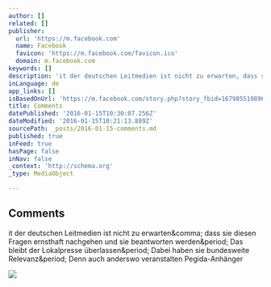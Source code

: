 ```yaml
---
author: []
related: []
publisher:
  url: 'https://m.facebook.com'
  name: Facebook
  favicon: 'https://m.facebook.com/favicon.ico'
  domain: m.facebook.com
keywords: []
description: 'it der deutschen Leitmedien ist nicht zu erwarten, dass sie diesen Fragen ernsthaft nachgehen und sie beantworten werden. Das bleibt der Lokalpresse überlassen. Dabei haben sie bundesweite Relevanz. Denn auch anderswo veranstalten Pegida-Anhänger'
inLanguage: de
app_links: []
isBasedOnUrl: 'https://m.facebook.com/story.php?story_fbid=1679855198963678&id=100008176417548'
title: Comments
datePublished: '2016-01-15T10:30:07.256Z'
dateModified: '2016-01-15T10:21:13.889Z'
sourcePath: _posts/2016-01-15-comments.md
published: true
inFeed: true
hasPage: false
inNav: false
_context: 'http://schema.org'
_type: MediaObject

---
```

<article style=""><h1>Comments</h1><p>it der deutschen Leitmedien ist nicht zu erwarten&amp;comma; dass sie diesen Fragen ernsthaft nachgehen und sie beantworten werden&amp;period; Das bleibt der Lokalpresse überlassen&amp;period; Dabei haben sie bundesweite Relevanz&amp;period; Denn auch anderswo veranstalten Pegida-Anhänger</p><img src="https://external.xx.fbcdn.net/safe_image.php?d=AQCPMDrW10Q23iUA&amp;w=112&amp;h=112&amp;url=http%3A%2F%2Fwww.taz.de%2Fpicture%2F925407%2F948%2Fconnewitz_dpa_13115.jpeg&amp;cfs=1&amp;jq=75&amp;ext=jpg" /></article>